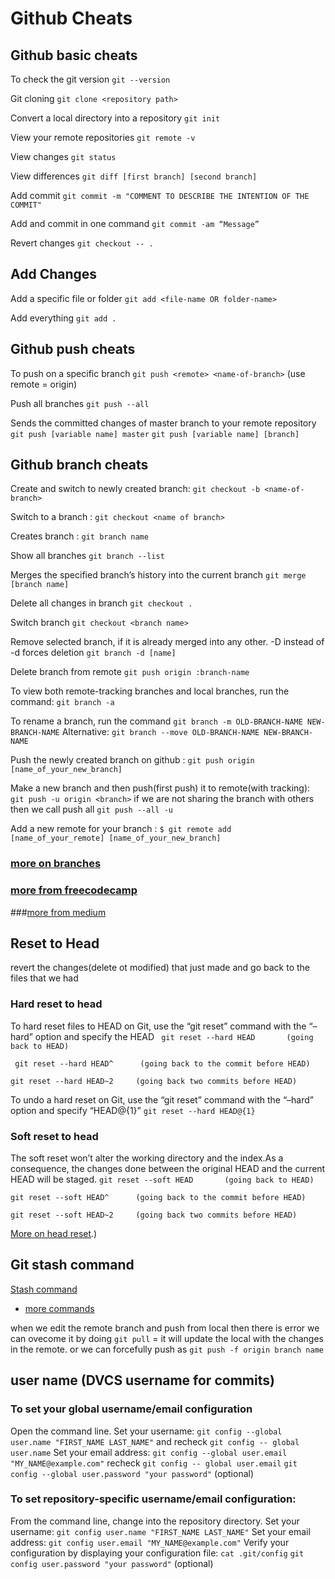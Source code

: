 # Github Cheats
## Github basic cheats
To check the git version
`` git --version ``

Git cloning
`` git clone <repository path> ``

Convert a local directory into a repository
 `` git init ``
 
View your remote repositories
 `` git remote -v ``
 
View changes
`` git status ``

View differences
`` git diff [first branch] [second branch] ``

Add commit
`` git commit -m "COMMENT TO DESCRIBE THE INTENTION OF THE COMMIT" ``
 
Add and commit in one command
`` git commit -am “Message” ``

Revert changes
`` git checkout -- . ``

## Add Changes
Add a specific file or folder
`` git add <file-name OR folder-name> ``

Add everything
`` git add . ``

## Github push cheats
To push on a specific branch
`` git push <remote> <name-of-branch> `` (use remote = origin)

Push all branches
`` git push --all ``

Sends the committed changes of master branch to your remote repository
`` git push [variable name] master ``
`` git push [variable name] [branch] ``

## Github branch cheats

Create and switch to newly created branch:
`` git checkout -b <name-of-branch> ``

Switch to a branch :
`` git checkout <name of branch> ``

Creates branch :
`` git branch name ``

Show all branches
`` git branch --list ``

Merges the specified branch’s history into the current branch
`` git merge [branch name] ``

Delete all changes in branch
`` git checkout . ``

Switch branch
`` git checkout <branch name> ``

Remove selected branch, if it is already merged into any other.
-D instead of -d forces deletion
`` git branch -d [name] ``

Delete branch from remote
`` git push origin :branch-name ``

To view both remote-tracking branches and local branches, run the command:
`` git branch -a ``

To rename a branch, run the command
`` git branch -m OLD-BRANCH-NAME NEW-BRANCH-NAME ``
 Alternative:
`` git branch --move OLD-BRANCH-NAME NEW-BRANCH-NAME ``

Push the newly created branch on github :
`` git push origin [name_of_your_new_branch] ``

Make a new branch and then push(first push) it to remote(with tracking):
`` git push -u origin <branch> ``
       if we are not sharing the branch with others then we call push all
       `` git push --all -u ``
       
Add a new remote for your branch :
`` $ git remote add [name_of_your_remote] [name_of_your_new_branch] ``
### [more on branches ](https://github.com/Kunena/Kunena-Forum/wiki/Create-a-new-branch-with-git-and-manage-branches)
### [more from freecodecamp](https://forum.freecodecamp.org/t/push-a-new-local-branch-to-a-remote-git-repository-and-track-it-too/13222)
###[more from medium](https://medium.com/@paulrohan/everday-git-commands-you-will-use-as-a-developer-e84b4a327036)
## Reset to Head
 revert the changes(delete ot modified) that just made and go back to the files that we had
### Hard reset to head
To hard reset files to HEAD on Git, use the “git reset” command with the “–hard” option and specify the HEAD
``  git reset --hard HEAD       (going back to HEAD) ``

``  git reset --hard HEAD^      (going back to the commit before HEAD) ``

`` git reset --hard HEAD~2     (going back two commits before HEAD)  ``

    
To undo a hard reset on Git, use the “git reset” command with the “–hard” option and specify “HEAD@{1}”
`` git reset --hard HEAD@{1} ``

### Soft reset to head
The soft reset won’t alter the working directory and the index.As a consequence, the changes done between the original HEAD and the current HEAD will be staged.
`` git reset --soft HEAD       (going back to HEAD) ``

`` git reset --soft HEAD^      (going back to the commit before HEAD) ``

`` git reset --soft HEAD~2     (going back two commits before HEAD) ``

[More on head reset](https://devconnected.com/how-to-git-reset-to-head/#:~:text=To%20hard%20reset%20files%20to,option%20and%20specify%20the%20HEAD.&text=The%20purpose%20of%20the%20%E2%80%9Cgit,before%20HEAD%20and%20so%20on).)

## Git stash command
[Stash command](https://devconnected.com/how-to-git-stash-changes/)

* [more commands](https://www.edureka.co/blog/git-commands-with-example/)
 
when we edit the remote branch and push from local then there is error we can ovecome it by doing
 `` git pull `` = it will update the local with the changes in the remote.
or we can forcefully push as ``` git push -f origin branch name ```

## user name (DVCS username for commits)
### To set your global username/email configuration
Open the command line.
Set your username:
``` git config --global user.name "FIRST_NAME LAST_NAME" ``` and recheck ``` git config -- global user.name ```
Set your email address:
``` git config --global user.email "MY_NAME@example.com" ``` recheck ``` git config -- global user.email ```
``` git config --global user.password "your password" ``` (optional)
### To set repository-specific username/email configuration:
From the command line, change into the repository directory.
Set your username:
``` git config user.name "FIRST_NAME LAST_NAME" ```
Set your email address:
``` git config user.email "MY_NAME@example.com" ```
Verify your configuration by displaying your configuration file:
``` cat .git/config ```
``` git config user.password "your password" ``` (optional)



